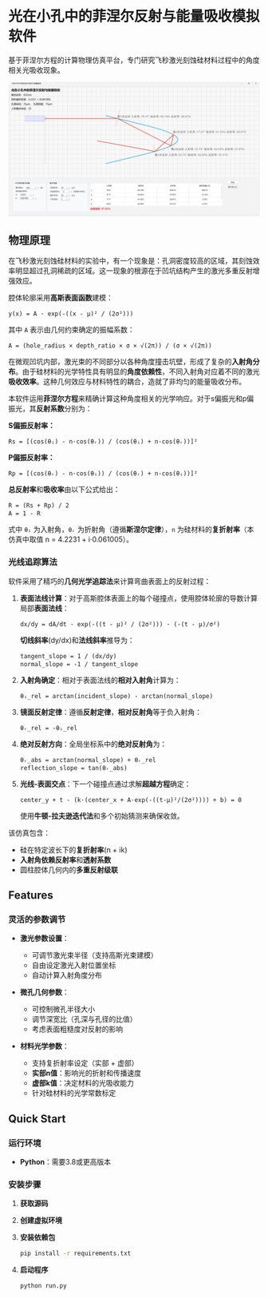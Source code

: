 # 光在小孔中的菲涅尔反射与能量吸收模拟软件

基于菲涅尔方程的计算物理仿真平台，专门研究飞秒激光刻蚀硅材料过程中的角度相关光吸收现象。

![演示图](./demo.png)

## 物理原理

在飞秒激光刻蚀硅材料的实验中，有一个现象是：孔洞密度较高的区域，其刻蚀效率明显超过孔洞稀疏的区域。这一现象的根源在于凹坑结构产生的激光多重反射增强效应。

腔体轮廓采用**高斯表面函数**建模：

```
y(x) = A · exp(-((x - μ)² / (2σ²)))
```

其中 `A` 表示由几何约束确定的振幅系数：

```
A = (hole_radius × depth_ratio × σ × √(2π)) / (σ × √(2π))
```

在微观凹坑内部，激光束的不同部分以各种角度撞击坑壁，形成了复杂的**入射角分布**。由于硅材料的光学特性具有明显的**角度依赖性**，不同入射角对应着不同的激光**吸收效率**。这种几何效应与材料特性的耦合，造就了非均匀的能量吸收分布。

本软件运用**菲涅尔方程**来精确计算这种角度相关的光学响应。对于s偏振光和p偏振光，其**反射系数**分别为：

**S偏振反射率：**
```
Rs = [(cos(θᵢ) - n·cos(θᵣ)) / (cos(θᵢ) + n·cos(θᵣ))]²
```

**P偏振反射率：**
```
Rp = [(cos(θᵣ) - n·cos(θᵢ)) / (cos(θᵣ) + n·cos(θᵢ))]²
```

**总反射率**和**吸收率**由以下公式给出：
```
R = (Rs + Rp) / 2
A = 1 - R
```

式中 `θᵢ` 为入射角，`θᵣ` 为折射角（遵循**斯涅尔定律**），`n` 为硅材料的**复折射率**（本仿真中取值 n = 4.2231 + i·0.061005）。

### 光线追踪算法

软件采用了精巧的**几何光学追踪法**来计算弯曲表面上的反射过程：

1. **表面法线计算**：对于高斯腔体表面上的每个碰撞点，使用腔体轮廓的导数计算局部**表面法线**：
   ```
   dx/dy = dA/dt · exp(-((t - μ)² / (2σ²))) · (-(t - μ)/σ²)
   ```
   
   **切线斜率**(dy/dx)和**法线斜率**推导为：
   ```
   tangent_slope = 1 / (dx/dy)
   normal_slope = -1 / tangent_slope
   ```

2. **入射角确定**：相对于表面法线的**相对入射角**计算为：
   ```
   θᵢ_rel = arctan(incident_slope) - arctan(normal_slope)
   ```

3. **镜面反射定律**：遵循**反射定律**，**相对反射角**等于负入射角：
   ```
   θᵣ_rel = -θᵢ_rel
   ```

4. **绝对反射方向**：全局坐标系中的**绝对反射角**为：
   ```
   θᵣ_abs = arctan(normal_slope) + θᵣ_rel
   reflection_slope = tan(θᵣ_abs)
   ```

5. **光线-表面交点**：下一个碰撞点通过求解**超越方程**确定：
   ```
   center_y + t - (k·(center_x + A·exp(-((t-μ)²/(2σ²)))) + b) = 0
   ```
   使用**牛顿-拉夫逊迭代法**和多个初始猜测来确保收敛。

该仿真包含：

- 硅在特定波长下的**复折射率**(n + ik)
- **入射角依赖反射率**和**透射系数**
- 圆柱腔体几何内的**多重反射级联**

## Features

### 灵活的参数调节
- **激光参数设置**：
  - 可调节激光束半径（支持高斯光束建模）
  - 自由设定激光入射位置坐标
  - 自动计算入射角度分布
  
- **微孔几何参数**：
  - 可控制微孔半径大小
  - 调节深宽比（孔深与孔径的比值）
  - 考虑表面粗糙度对反射的影响

- **材料光学参数**：
  - 支持复折射率设定（实部 + 虚部）
  - **实部n值**：影响光的折射和传播速度
  - **虚部k值**：决定材料的光吸收能力
  - 针对硅材料的光学常数标定


## Quick Start

### 运行环境
- **Python**：需要3.8或更高版本

### 安装步骤

1. **获取源码**
   
2. **创建虚拟环境**

3. **安装依赖包**
   ```bash
   pip install -r requirements.txt
   ```

4. **启动程序**
   ```bash
   python run.py
   ```